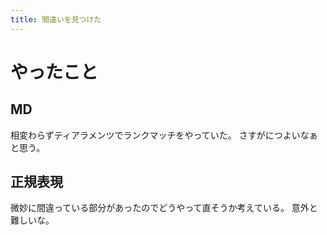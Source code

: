 ```yaml
---
title: 間違いを見つけた
---
```


# やったこと

## MD

相変わらずティアラメンツでランクマッチをやっていた。
さすがにつよいなぁと思う。

## 正規表現

微妙に間違っている部分があったのでどうやって直そうか考えている。
意外と難しいな。
